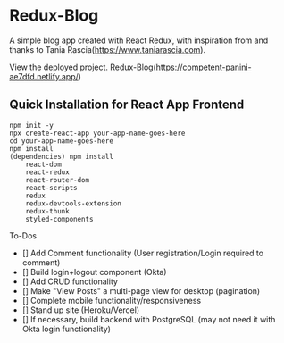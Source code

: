 # Redux-Blog
A simple blog app created with React Redux, with inspiration from and thanks to Tania Rascia(https://www.taniarascia.com).

View the deployed project. Redux-Blog(https://competent-panini-ae7dfd.netlify.app/) 

## Quick Installation for React App Frontend
```
npm init -y
npx create-react-app your-app-name-goes-here
cd your-app-name-goes-here
npm install
(dependencies) npm install 
    react-dom 
    react-redux
    react-router-dom
    react-scripts
    redux
    redux-devtools-extension
    redux-thunk
    styled-components
```

To-Dos
- [] Add Comment functionality (User registration/Login required to comment)
- [] Build login+logout component (Okta)
- [] Add CRUD functionality
- [] Make "View Posts" a multi-page view for desktop (pagination)
- [] Complete mobile functionality/responsiveness
- [] Stand up site (Heroku/Vercel)
- [] If necessary, build backend with PostgreSQL (may not need it with Okta login functionality)